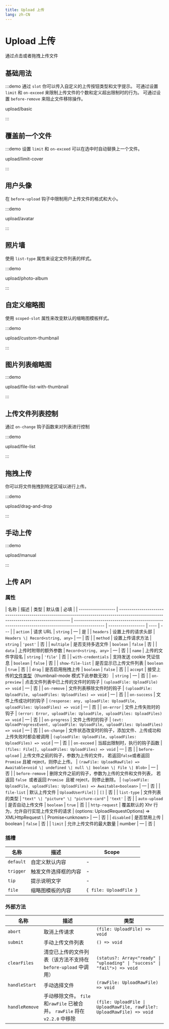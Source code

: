 ```yaml
---
title: Upload 上传
lang: zh-CN
---
```


# Upload 上传

通过点击或者拖拽上传文件

## 基础用法

:::demo 通过 `slot` 你可以传入自定义的上传按钮类型和文字提示。 可通过设置 `limit` 和 `on-exceed` 来限制上传文件的个数和定义超出限制时的行为。 可通过设置 `before-remove` 来阻止文件移除操作。

upload/basic

:::

## 覆盖前一个文件

:::demo 设置 `limit` 和 `on-exceed` 可以在选中时自动替换上一个文件。

upload/limit-cover

:::

## 用户头像

在 `before-upload` 钩子中限制用户上传文件的格式和大小。

:::demo

upload/avatar

:::

## 照片墙

使用 `list-type` 属性来设定文件列表的样式。

:::demo

upload/photo-album

:::

## 自定义缩略图

使用 `scoped-slot` 属性来改变默认的缩略图模板样式。

:::demo

upload/custom-thumbnail

:::

## 图片列表缩略图

:::demo

upload/file-list-with-thumbnail

:::

## 上传文件列表控制

通过 `on-change` 钩子函数来对列表进行控制

:::demo

upload/file-list

:::

## 拖拽上传

你可以将文件拖拽到特定区域以进行上传。

:::demo

upload/drag-and-drop

:::

## 手动上传

:::demo

upload/manual

:::

## 上传 API

### 属性

| 名称               | 描述                                                                                                                                 | 类型                                                                                          | 默认值             | 必填 |
| ------------------ | ------------------------------------------------------------------------------------------------------------------------------------ | --------------------------------------------------------------------------------------------- | ------------------ | ---- | --- |
| `action`           | 请求 URL                                                                                                                             | `string`                                                                                      | —                  | 是   |
| `headers`          | 设置上传的请求头部                                                                                                                   | `Headers \| Record<string, any>`                                                              | —                  | 否   |
| `method`           | 设置上传请求方法                                                                                                                     | `string`                                                                                      | `'post'`           | 否   |
| `multiple`         | 是否支持多选文件                                                                                                                     | `boolean`                                                                                     | `false`            | 否   |
| `data`             | 上传时附带的额外参数                                                                                                                 | `Record<string, any>`                                                                         | —                  | 否   |
| `name`             | 上传的文件字段名                                                                                                                     | `string`                                                                                      | `'file'`           | 否   |
| `with-credentials` | 支持发送 cookie 凭证信息                                                                                                             | `boolean`                                                                                     | `false`            | 否   |
| `show-file-list`   | 是否显示已上传文件列表                                                                                                               | `boolean`                                                                                     | `true`             | 否   |
| `drag`             | 是否启用拖拽上传                                                                                                                     | `boolean`                                                                                     | `false`            | 否   |
| `accept`           | 接受上传的[文件类型](https://developer.mozilla.org/en-US/docs/Web/HTML/Element/input#attr-accept)（thumbnail-mode 模式下此参数无效） | `string`                                                                                      | —                  | 否   |
| `on-preview`       | 点击文件列表中已上传的文件时的钩子                                                                                                   | `(uploadFile: UploadFile) => void`                                                            | —                  | 否   |
| `on-remove`        | 文件列表移除文件时的钩子                                                                                                             | `(uploadFile: UploadFile, uploadFiles: UploadFiles) => void`                                  | —                  | 否   |
| `on-success`       | 文件上传成功时的钩子                                                                                                                 | `(response: any, uploadFile: UploadFile, uploadFiles: UploadFiles) => void`                   | —                  | 否   |
| `on-error`         | 文件上传失败时的钩子                                                                                                                 | `(error: Error, uploadFile: UploadFile, uploadFiles: UploadFiles) => void`                    | —                  | 否   |
| `on-progress`      | 文件上传时的钩子                                                                                                                     | `(evt: UploadProgressEvent, uploadFile: UploadFile, uploadFiles: UploadFiles) => void`        | —                  | 否   |
| `on-change`        | 文件状态改变时的钩子，添加文件、上传成功和上传失败时都会被调用                                                                       | `(uploadFile: UploadFile, uploadFiles: UploadFiles) => void`                                  | —                  | 否   |
| `on-exceed`        | 当超出限制时，执行的钩子函数                                                                                                         | `(files: File[], uploadFiles: UploadFiles) => void`                                           | —                  | 否   |
| `before-upload`    | 上传文件之前的钩子，参数为上传的文件， 若返回`false`或者返回` Promise` 且被 reject，则停止上传。                                     | `(rawFile: UploadRawFile) => Awaitable<void \| undefined \| null \| boolean \| File \| Blob>` | —                  | 否   |
| `before-remove`    | 删除文件之前的钩子，参数为上传的文件和文件列表， 若返回 `false `或者返回 `Promise `且被 reject，则停止删除。                         | `(uploadFile: UploadFile, uploadFiles: UploadFiles) => Awaitable<boolean>`                    | —                  | 否   |
| `file-list`        | 默认上传文件                                                                                                                         | `UploadUserFile[]`                                                                            | `[]`               | 否   |
| `list-type`        | 文件列表的类型                                                                                                                       | `"text" \| "picture" \| "picture-card"`                                                       | `'text'`           | 否   |
| `auto-upload`      | 是否自动上传文件                                                                                                                     | `boolean`                                                                                     | `true`             | 否   |
| `http-request`     | 覆盖默认的 Xhr 行为，允许自行实现上传文件的请求                                                                                      | (options: UploadRequestOptions) => XMLHttpRequest \                                           | Promise\<unknown\> | —    | 否  |
| `disabled`         | 是否禁用上传                                                                                                                         | boolean                                                                                       | `false`            | 否   |
| `limit`            | 允许上传文件的最大数量                                                                                                               | number                                                                                        | —                  | 否   |

### 插槽

| 名称      | 描述                 | Scope                  |
| --------- | -------------------- | ---------------------- |
| `default` | 自定义默认内容       | -                      |
| `trigger` | 触发文件选择框的内容 | -                      |
| `tip`     | 提示说明文字         | -                      |
| `file`    | 缩略图模板的内容     | `{ file: UploadFile }` |

### 外部方法

| 名称           | 描述                                                                        | 类型                                                                      |
| -------------- | --------------------------------------------------------------------------- | ------------------------------------------------------------------------- |
| `abort`        | 取消上传请求                                                                | `(file: UploadFile) => void`                                              |
| `submit`       | 手动上传文件列表                                                            | `() => void`                                                              |
| `clearFiles`   | 清空已上传的文件列表（该方法不支持在 `before-upload` 中调用）               | `(status?: Array<"ready" \| "uploading" \| "success" \| "fail">) => void` |
| `handleStart`  | 手动选择文件                                                                | `(rawFile: UploadRawFile) => void`                                        |
| `handleRemove` | 手动移除文件。 `file` 和`rawFile` 已被合并。 `rawFile` 将在 `v2.2.0` 中移除 | `(file: UploadFile \| UploadRawFile, rawFile?: UploadRawFile) => void`    |
